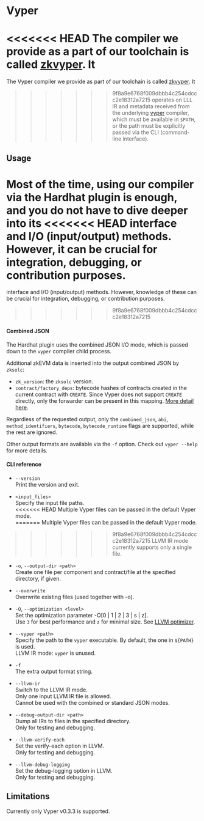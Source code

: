 # Vyper

<<<<<<< HEAD
The compiler we provide as a part of our toolchain is called [zkvyper](https://github.com/matter-labs/zkvyper-bin). It
=======
The Vyper compiler we provide as part of our toolchain is called [zkvyper](https://github.com/matter-labs/zkvyper-bin). It
>>>>>>> 9f8a9e6768f009dbbb4c254cdccc2e18312a7215
operates on LLL IR and metadata received from the underlying [vyper](https://docs.vyperlang.org/en/latest/index.html) compiler,
which must be available in `$PATH`, or the path must be explicitly passed via the CLI (command-line interface).

## Usage

Most of the time, using our compiler via the Hardhat plugin is enough, and you do not have to dive deeper into its
<<<<<<< HEAD
interface and I/O (input/output) methods. However, it can be crucial for integration, debugging, or contribution purposes.
=======
interface and I/O (input/output) methods. However, knowledge of these can be crucial for integration, debugging, or contribution purposes.
>>>>>>> 9f8a9e6768f009dbbb4c254cdccc2e18312a7215

#### Combined JSON

The Hardhat plugin uses the combined JSON I/O mode, which is passed down to the `vyper` compiler child process.

Additional zkEVM data is inserted into the output combined JSON by `zksolc`:

- `zk_version`: the `zksolc` version.
- `contract/factory_deps`: bytecode hashes of contracts created in the current contract with `CREATE`.
  Since Vyper does not support `CREATE` directly, only the forwarder can be present in this mapping.
  [More detail here](../building-on-zksync/contracts/contract-deployment.md#note-on-factory-deps).

Regardless of the requested output, only the `combined_json`, `abi`, `method_identifiers`, `bytecode`, `bytecode_runtime`
flags are supported, while the rest are ignored.

Other output formats are available via the `-f` option. Check out `vyper --help` for more details.

#### CLI reference

- `--version`  
  Print the version and exit.

- `<input_files>`  
  Specify the input file paths.  
<<<<<<< HEAD
  Multiple Vyper files can be passed in the default Vyper mode.  
=======
  Multiple Vyper files can be passed in the default Vyper mode. 
>>>>>>> 9f8a9e6768f009dbbb4c254cdccc2e18312a7215
  LLVM IR mode currently supports only a single file.

- `-o`, `--output-dir <path>`  
  Create one file per component and contract/file at the specified directory, if given.

- `--overwrite`  
  Overwrite existing files (used together with -o).

- `-O`, `--optimization <level>`  
  Set the optimization parameter -O[0 | 1 | 2 | 3 | s | z].  
  Use `3` for best performance and `z` for minimal size. See [LLVM optimizer](./llvm.md#optimizer).  

- `--vyper <path>`  
  Specify the path to the `vyper` executable. By default, the one in `${PATH}` is used.  
  LLVM IR mode: `vyper` is unused.

- `-f`  
  The extra output format string.

- `--llvm-ir`  
  Switch to the LLVM IR mode.  
  Only one input LLVM IR file is allowed.  
  Cannot be used with the combined or standard JSON modes.

- `--debug-output-dir <path>`  
  Dump all IRs to files in the specified directory.  
  Only for testing and debugging.

- `--llvm-verify-each`  
  Set the verify-each option in LLVM.  
  Only for testing and debugging.

- `--llvm-debug-logging`  
  Set the debug-logging option in LLVM.  
  Only for testing and debugging.

## Limitations

Currently only Vyper v0.3.3 is supported.
